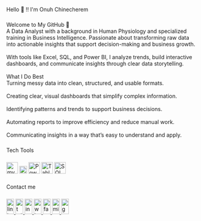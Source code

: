 <p align="left">Hello 👋 !! I'm Onuh Chinecherem</p>

###

<p align="left">Welcome to My GitHub 👋<br>A Data Analyst with a background in Human Physiology and specialized training in Business Intelligence. Passionate about transforming raw data into actionable insights that support decision-making and business growth.<br><br>With tools like Excel, SQL, and Power BI, I analyze trends, build interactive dashboards, and communicate insights through clear data storytelling.<br><br>What I Do Best<br>Turning messy data into clean, structured, and usable formats.<br><br>Creating clear, visual dashboards that simplify complex information.<br><br>Identifying patterns and trends to support business decisions.<br><br>Automating reports to improve efficiency and reduce manual work.<br><br>Communicating insights in a way that’s easy to understand and apply.</p>

###

<p align="left">Tech Tools</p>

###

<div align="left">
  <img src="https://cdn.jsdelivr.net/gh/devicons/devicon/icons/mysql/mysql-original.svg" height="30" alt="mysql logo"  />
  <img src="https://img.icons8.com/?size=100&id=13654&format=png&color=000000" height="20" alt="Excel logo"  />
  <img src="https://img.icons8.com/?size=100&id=Ny0t2MYrJ70p&format=png&color=000000" height="30" alt="Power BI logo"  />
  <img src="https://img.icons8.com/?size=100&id=9Kvi1p1F0tUo&format=png&color=000000" height="30" alt="Tableau logo"  />
  <img src="https://img.icons8.com/?size=100&id=QSjnrUKYMnxO&format=png&color=000000" height="30" alt="SQL logo"  />
</div> 
 


###

<p align="left">Contact me</p>

###

<div align="left">
  <a href="https://www.linkedin.com/in/onuh-chinecherem-944bab324" target="_blank">
    <img src="https://raw.githubusercontent.com/maurodesouza/profile-readme-generator/master/src/assets/icons/social/linkedin/default.svg" width="20" height="40" alt="linkedin logo"  />
  </a>
  <a href="https://x.com/Chinechere84764" target="_blank">
    <img src="https://raw.githubusercontent.com/maurodesouza/profile-readme-generator/master/src/assets/icons/social/twitter/default.svg" width="20" height="40" alt="twitter logo"  />
  </a>
  <a href="https://www.instagram.com/digital_with_nira" target="_blank">
    <img src="https://raw.githubusercontent.com/maurodesouza/profile-readme-generator/master/src/assets/icons/social/instagram/default.svg" width="20" height="40" alt="instagram logo"  />
  </a>
  <a href="https://wa.me/2349060777306" target="_blank">
    <img src="https://raw.githubusercontent.com/maurodesouza/profile-readme-generator/master/src/assets/icons/social/whatsapp/default.svg" width="20" height="40" alt="whatsapp logo"  />
  </a>
  <a href="https://www.facebook.com/nira.candy.9" target="_blank">
    <img src="https://raw.githubusercontent.com/maurodesouza/profile-readme-generator/master/src/assets/icons/social/facebook/default.svg" width="20" height="40" alt="facebook logo"  />
  </a>
  <a href="onuhchinecherem123@outlook.com" target="_blank">
    <img src="https://raw.githubusercontent.com/maurodesouza/profile-readme-generator/master/src/assets/icons/social/microsoft-outlook/default.svg" width="20" height="40" alt="microsoft-outlook logo"  />
  </a>
  <a href="onuhchinecherem123@gmail.com" target="_blank">
    <img src="https://raw.githubusercontent.com/maurodesouza/profile-readme-generator/master/src/assets/icons/social/gmail/default.svg" width="20" height="40" alt="gmail logo"  />
  </a>
</div>

###
